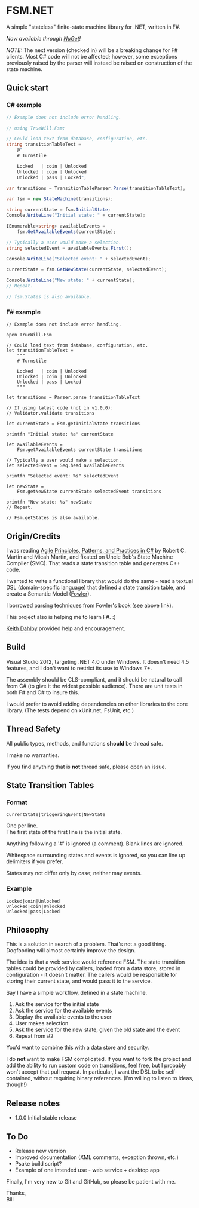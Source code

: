 FSM.NET
=======

A simple &quot;stateless&quot; finite-state machine library for .NET, written in F#.

*Now available through [NuGet](https://nuget.org/packages/FSM.NET/)!*

*NOTE:* The next version (checked in) will be a breaking change for F# clients.
Most C# code will not be affected; however, some exceptions previously raised
by the parser will instead be raised on construction of the state machine.

## Quick start

### C# example

```C#
// Example does not include error handling.

// using TrueWill.Fsm;

// Could load text from database, configuration, etc.
string transitionTableText =
    @"
    # Turnstile

    Locked   | coin | Unlocked
    Unlocked | coin | Unlocked
    Unlocked | pass | Locked";

var transitions = TransitionTableParser.Parse(transitionTableText);

var fsm = new StateMachine(transitions);

string currentState = fsm.InitialState;
Console.WriteLine("Initial state: " + currentState);

IEnumerable<string> availableEvents =
    fsm.GetAvailableEvents(currentState);

// Typically a user would make a selection.
string selectedEvent = availableEvents.First();

Console.WriteLine("Selected event: " + selectedEvent);

currentState = fsm.GetNewState(currentState, selectedEvent);

Console.WriteLine("New state: " + currentState);
// Repeat.

// fsm.States is also available.
```

### F# example
```F#
// Example does not include error handling.

open TrueWill.Fsm

// Could load text from database, configuration, etc.
let transitionTableText =
    """
    # Turnstile

    Locked   | coin | Unlocked
    Unlocked | coin | Unlocked
    Unlocked | pass | Locked
    """

let transitions = Parser.parse transitionTableText

// If using latest code (not in v1.0.0):
// Validator.validate transitions

let currentState = Fsm.getInitialState transitions

printfn "Initial state: %s" currentState

let availableEvents =
    Fsm.getAvailableEvents currentState transitions

// Typically a user would make a selection.
let selectedEvent = Seq.head availableEvents

printfn "Selected event: %s" selectedEvent

let newState =
    Fsm.getNewState currentState selectedEvent transitions

printfn "New state: %s" newState
// Repeat.

// Fsm.getStates is also available.
```

## Origin/Credits

I was reading
[Agile Principles, Patterns, and Practices in C#](http://www.amazon.com/Agile-Principles-Patterns-Practices-C/dp/0131857258)
by Robert C. Martin and Micah Martin, and fixated on Uncle Bob's
State Machine Compiler (SMC). That reads a state transition table and
generates C++ code.

I wanted to write a functional library that would do the same - read
a textual DSL (domain-specific language) that defined a state transition table,
and create a Semantic Model ([Fowler](http://martinfowler.com/books/dsl.html)).

I borrowed parsing techniques from Fowler's book (see above link).

This project also is helping me to learn F#. :) 

[Keith Dahlby](https://twitter.com/dahlbyk) provided help and encouragement.

## Build

Visual Studio 2012, targeting .NET 4.0 under Windows. It doesn't need 4.5
features, and I don't want to restrict its use to Windows 7+.

The assembly should be CLS-compliant, and it should be natural to call from
C# (to give it the widest possible audience). There are unit tests in both
F# and C# to insure this.

I would prefer to avoid adding dependencies on other libraries to the core
library. (The tests depend on xUnit.net, FsUnit, etc.)

## Thread Safety

All public types, methods, and functions **should** be thread safe.

I make no warranties.

If you find anything that is **not** thread safe, please open an issue.

## State Transition Tables

### Format

    CurrentState|triggeringEvent|NewState

One per line.  
The first state of the first line is the initial state.

Anything following a '#' is ignored (a comment).
Blank lines are ignored.

Whitespace surrounding states and events is ignored, so you can line up
delimiters if you prefer.

States may not differ only by case; neither may events.

### Example

    Locked|coin|Unlocked
    Unlocked|coin|Unlocked
    Unlocked|pass|Locked

## Philosophy

This is a solution in search of a problem. That's not a good thing.
Dogfooding will almost certainly improve the design.

The idea is that a web service would reference FSM. The state transition
tables could be provided by callers, loaded from a data store, stored in
configuration - it doesn't matter. The callers would be responsible for
storing their current state, and would pass it to the service.

Say I have a simple workflow, defined in a state machine.

1. Ask the service for the initial state
2. Ask the service for the available events
3. Display the available events to the user
4. User makes selection
5. Ask the service for the new state, given the old state and the event
6. Repeat from #2

You'd want to combine this with a data store and security.

I do **not** want to make FSM complicated. If you want to fork the project
and add the ability to run custom code on transitions, feel free, but I
probably won't accept that pull request. In particular, I want the DSL to
be self-contained, without requiring binary references. (I'm willing to
listen to ideas, though!)

## Release notes

+ 1.0.0 Initial stable release

## To Do

+ Release new version
+ Improved documentation (XML comments, exception thrown, etc.)
+ Psake build script?
+ Example of one intended use - web service + desktop app

Finally, I'm very new to Git and GitHub, so please be patient with me.

Thanks,  
Bill
